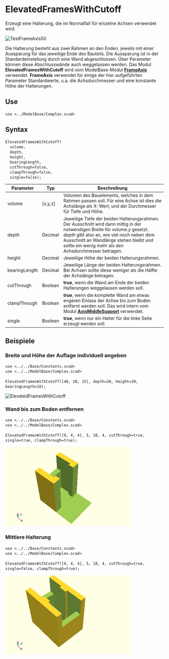 # ElevatedFramesWithCutoff

Erzeugt eine Halterung, die im Normalfall für einzelne Achsen verwendet wird.

<img width="344" alt="TestFrameAxis50" src="https://user-images.githubusercontent.com/48654609/168169890-a92315c3-b7fe-403c-9321-2d452dd33042.png">

Die Halterung besteht aus zwei Rahmen an den Enden, jeweils mit einer Aussparung für das jeweilige Ende des Bauteils. Die Aussparung ist in der Standardeinstellung durch eine Wand abgeschlossen. Über Parameter können diese Abschlusswände auch weggelassen werden. Das Modul __ElevatedFramesWithCutoff__ wird vom ModelBase-Modul [__FrameAxis__](FrameAxis.md) verwendet. __FrameAxis__ verwendet für einige der hier aufgeführten Parameter Standardwerte, u.a. die Achsdurchmesser und eine konstante Höhe der Halterungen.

## Use
```
use <../ModelBase/Complex.scad>
```

## Syntax
```
ElevatedFramesWithCutoff(
  volume, 
  depth,
  height, 
  bearingLength, 
  cutThrough=false,
  clampThrough=false,
  single=false);
```

| Parameter | Typ | Beschreibung |
| ------ | ------ | ------ |
| volume | \[x,y,z] | Volumen des Bauelements, welches in dem Rahmen passen soll. Für eine Achse ist dies die Achslänge als X-Wert, und der Durchmesser für Tiefe und Höhe. |
| depth | Decimal | Jeweilige Tiefe der beiden Halterungsrahmen. Der Ausschnitt wird dann mittig in der notwendigen Breite für *volume.y* gesetzt. *depth* gibt also an, wie viel noch neben dem Ausschnitt an Wandlänge stehen bleibt und sollte ein wenig mehr als den Achsdurchmesser betragen. |
| height | Decimal | Jeweilige Höhe der beiden Halterungsrahmen. |
| bearingLength | Decimal | Jeweilige Länge der beiden Halterungsrahmen. Bei Achsen sollte diese weniger als die Hälfte der Achslänge betragen. |
| cutThrough | Boolean | __true__, wenn die Wand am Ende der beiden Halterungen weggelassen werden soll. |
| clampThrough | Boolean | __true__, wenn die komplette Wand am etwas engeren Einlass der Achse bis zum Boden entfernt werden soll. Das wird intern vom Modul [__AxisMiddleSupport__](AxisMiddleSupport.md) verwendet. |
| single | Boolean | __true__, wenn nur ein Halter für die linke Seite erzeugt werden soll. |

## Beispiele

### Breite und Höhe der Auflage individuell angeben
```
use <../../Base/Constants.scad>
use <../../ModelBase/Complex.scad>

ElevatedFramesWithCutoff([40, 20, 15], depth=20, height=20, bearingLength=10);
```

<img width="362" alt="ElevatedFramesWithCutoff" src="https://user-images.githubusercontent.com/48654609/168866067-3facb560-2049-47e7-b1d3-e2eeebb05338.png">

### Wand bis zum Boden entfernen
```
use <../../Base/Constants.scad>
use <../../ModelBase/Complex.scad>

ElevatedFramesWithCutoff([9, 4, 4], 5, 10, 4, cutThrough=true, single=true, clampThrough=true);
```

![Wand bis zum Boden entfernt](../../images/ElevatedFramesWithCutoff_2.png)

### Mittlere Halterung
```
use <../../Base/Constants.scad>
use <../../ModelBase/Complex.scad>

ElevatedFramesWithCutoff([9, 4, 4], 5, 10, 4, cutThrough=true, single=false, clampThrough=true);
```

![Mittelhalterung](../../images/ElevatedFramesWithCutoff_3.png)
